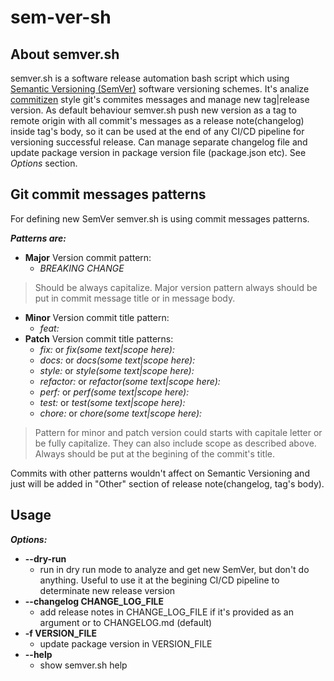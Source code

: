 # sem-ver-sh
## About semver.sh
semver.sh is a software release automation bash script which using [Semantic Versioning (SemVer)](https://semver.org/) software versioning schemes. 
It's analize [commitizen](https://github.com/commitizen) style git's commites messages and manage new tag|release version. 
As default behaviour semver.sh push new version as a tag to remote origin with all commit's messages as a release note(changelog) inside tag's body, so it can be used at the end of any CI/CD pipeline for versioning successful release.
Can manage separate changelog file and update package version in package version file (package.json etc). See *Options* section.
## Git commit messages patterns
For defining new SemVer semver.sh is using commit messages patterns. 

***Patterns are:***
- **Major** Version commit pattern:
  - *BREAKING CHANGE*

> Should be always capitalize. Major version pattern always should be put in commit message title or in message body.

- **Minor** Version commit title pattern:
  - *feat:*
- **Patch** Version commit title patterns: 
  - *fix:* or *fix(some text|scope here):*
  - *docs:* or *docs(some text|scope here):*
  - *style:* or *style(some text|scope here):*
  - *refactor:* or *refactor(some text|scope here):*
  - *perf:* or *perf(some text|scope here):*
  - *test:* or *test(some text|scope here):*
  - *chore:* or *chore(some text|scope here):*

> Pattern for minor and patch version could starts with capitale letter or be fully capitalize. They can also include scope as described above.  Always should be put at the begining of the commit's title.

Commits with other patterns wouldn't affect on Semantic Versioning and just will be added in "Other" section of release note(changelog, tag's body).
## Usage
***Options:***
- **--dry-run**
  - run in dry run mode to analyze and get new SemVer, but don't do anything. Useful to use it at the begining CI/CD pipeline to determinate new release version
- **--changelog CHANGE_LOG_FILE**
  - add release notes in CHANGE_LOG_FILE if it's provided as an argument or to CHANGELOG.md (default)
- **-f VERSION_FILE**
  - update package version in VERSION_FILE
- **--help**
  - show semver.sh help

